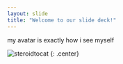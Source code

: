 ```yaml
---
layout: slide
title: "Welcome to our slide deck!"
---
```


my avatar is exactly how i see myself

![steroidtocat](https://octodex.github.com/images/steroidtocat.png)
{: .center}
